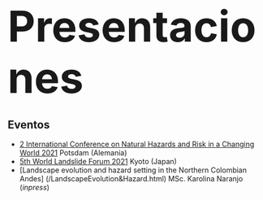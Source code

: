 <h1>
  <a style="font-size: 3em;">Presentaciones</a>
</h1>

## Eventos

* [2 International Conference on Natural Hazards and Risk in a Changing World 2021](/NatHaz2021.html) Potsdam (Alemania)
* [5th World Landslide Forum 2021](/WLF2021.html) Kyoto (Japan)
* [Landscape evolution and hazard setting in the Northern Colombian Andes] (/LandscapeEvolution&Hazard.html) MSc. Karolina Naranjo (*inpress*)
